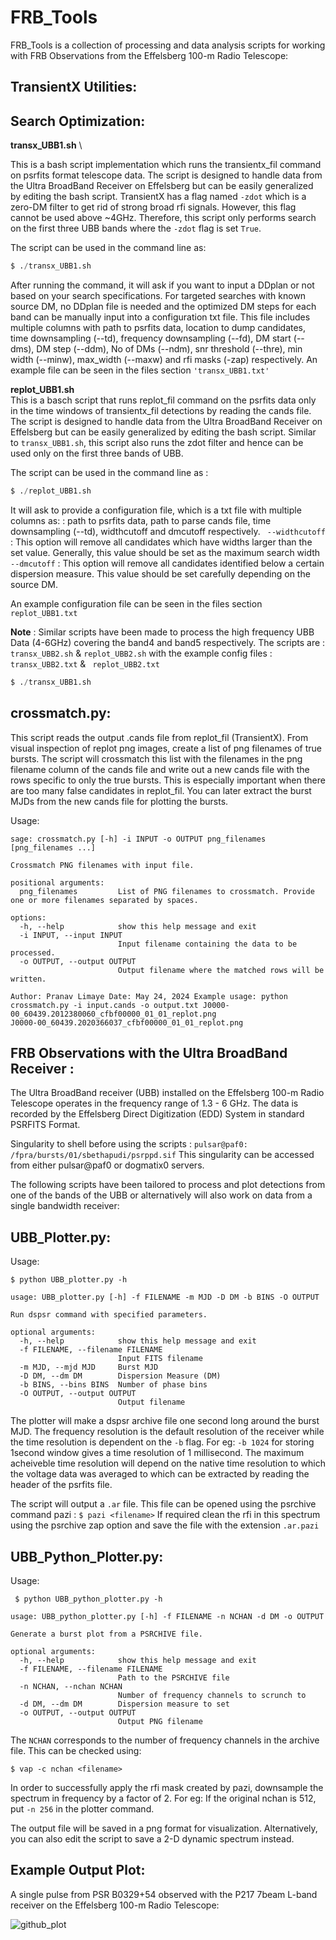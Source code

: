 # FRB_Tools
FRB_Tools is a collection of processing and data analysis scripts for working with FRB Observations from the Effelsberg 100-m Radio Telescope:

## TransientX Utilities:

## Search Optimization:
**transx_UBB1.sh** \

This is a bash script implementation which runs the transientx_fil command on psrfits format telescope data. The script is designed to handle data from the Ultra BroadBand Receiver
on Effelsberg but can be easily generalized by editing the bash script. TransientX has a flag named ```-zdot``` which is a zero-DM filter to get rid of strong broad rfi signals. However,
this flag cannot be used above ~4GHz. Therefore, this script only performs search on the first three UBB bands where the ```-zdot``` flag is set ```True```. 

The script can be used in the command line as:
```python
$ ./transx_UBB1.sh
```
After running the command, it will ask if you want to input a DDplan or not based on your search specifications. For targeted searches with known source DM, no DDplan file is needed and
the optimized DM steps for each band can be manually input into a configuration txt file. This file includes multiple columns with path to psrfits data, location to dump candidates, time downsampling (--td),
frequency downsampling (--fd), DM start (--dms), DM step (--ddm), No of DMs (--ndm), snr threshold (--thre), min width (--minw), max_width (--maxw) and rfi masks (-zap) respectively. An example file
can be seen in the files section ``` 'transx_UBB1.txt' ```


**replot_UBB1.sh** \
This is a basch script that runs replot_fil command on the psrfits data only in the time windows of transientx_fil detections by reading the cands file. The script is designed to handle data from
the Ultra BroadBand Receiver on Effelsberg but can be easily generalized by editing the bash script. Similar to ``` transx_UBB1.sh ```, this script also runs the zdot filter and hence can be used only
on the first three bands of UBB.

The script can be used in the command line as :
```python
$ ./replot_UBB1.sh
```

It will ask to provide a configuration file, which is a txt file with multiple columns as: : path to psrfits data, path to parse cands file, time downsampling (--td), widthcutoff and dmcutoff respectively. 
``` --widthcutoff``` : This option will remove all candidates which have widths larger than the set value. Generally, this value should be set as the maximum search width
``` --dmcutoff ``` : This option will remove all candidates identified below a certain dispersion measure. This value should be set carefully depending on the source DM.

An example configuration file can be seen in the files section ``` replot_UBB1.txt ```


**Note** : Similar scripts have been made to process the high frequency UBB Data (4-6GHz) covering the band4 and band5 respectively.
The scripts are : ``` transx_UBB2.sh``` & ``` replot_UBB2.sh ``` with the example config files : ``` transx_UBB2.txt``` & ``` replot_UBB2.txt```


```python
$ ./transx_UBB1.sh
```

## crossmatch.py:
This script reads the output .cands file from replot_fil (TransientX). From visual inspection of replot png images, create a list of png filenames of true bursts. 
The script will crossmatch this list with the filenames in the png filename column of the cands file and write out a new cands file with the rows specific to only
the true bursts. This is especially important when there are too many false candidates in replot_fil. You can later extract the burst MJDs from the new cands file
for plotting the bursts.

Usage:
```
sage: crossmatch.py [-h] -i INPUT -o OUTPUT png_filenames [png_filenames ...]

Crossmatch PNG filenames with input file.

positional arguments:
  png_filenames         List of PNG filenames to crossmatch. Provide one or more filenames separated by spaces.

options:
  -h, --help            show this help message and exit
  -i INPUT, --input INPUT
                        Input filename containing the data to be processed.
  -o OUTPUT, --output OUTPUT
                        Output filename where the matched rows will be written.

Author: Pranav Limaye Date: May 24, 2024 Example usage: python crossmatch.py -i input.cands -o output.txt J0000-00_60439.2012380060_cfbf00000_01_01_replot.png
J0000-00_60439.2020366037_cfbf00000_01_01_replot.png

```

## FRB Observations with the Ultra BroadBand Receiver :
The Ultra BroadBand receiver (UBB) installed on the Effelsberg 100-m Radio Telescope operates in the frequency range of 1.3 - 6 GHz.
The data is recorded by the Effelsberg Direct Digitization (EDD) System in standard PSRFITS Format. 

Singularity to shell before using the scripts : ``` pulsar@paf0: /fpra/bursts/01/sbethapudi/psrppd.sif ```
This singularity can be accessed from either pulsar@paf0 or dogmatix0 servers.

The following scripts have been tailored to process and plot detections from one of the bands of the UBB or alternatively will also work
on data from a single bandwidth receiver:

## UBB_Plotter.py:
Usage:
```
$ python UBB_plotter.py -h

usage: UBB_plotter.py [-h] -f FILENAME -m MJD -D DM -b BINS -O OUTPUT

Run dspsr command with specified parameters.

optional arguments:
  -h, --help            show this help message and exit
  -f FILENAME, --filename FILENAME
                        Input FITS filename
  -m MJD, --mjd MJD     Burst MJD
  -D DM, --dm DM        Dispersion Measure (DM)
  -b BINS, --bins BINS  Number of phase bins
  -O OUTPUT, --output OUTPUT
                        Output filename
```
The plotter will make a dspsr archive file one second long around the burst MJD. The frequency resolution is the default resolution of the receiver
while the time resolution is dependent on the ```-b``` flag. For eg: ```-b 1024``` for storing 1second window gives a time resolution of 1 millisecond.
The maximum acheiveble time resolution will depend on the native time resolution to which the voltage data was averaged to which can be extracted by
reading the header of the psrfits file.

The script will output a ```.ar``` file. This file can be opened using the psrchive command pazi : ``` $ pazi <filename> ```
If required clean the rfi in this spectrum using the psrchive zap option and save the file with the extension ```.ar.pazi```

## UBB_Python_Plotter.py:
Usage:
```
 $ python UBB_python_plotter.py -h

usage: UBB_python_plotter.py [-h] -f FILENAME -n NCHAN -d DM -o OUTPUT

Generate a burst plot from a PSRCHIVE file.

optional arguments:
  -h, --help            show this help message and exit
  -f FILENAME, --filename FILENAME
                        Path to the PSRCHIVE file
  -n NCHAN, --nchan NCHAN
                        Number of frequency channels to scrunch to
  -d DM, --dm DM        Dispersion measure to set
  -o OUTPUT, --output OUTPUT
                        Output PNG filename

```
The ```NCHAN``` corresponds to the number of frequency channels in the archive file. This can be checked using:
```
$ vap -c nchan <filename>
```
In order to successfully apply the rfi mask created by pazi, downsample the spectrum in frequency by a factor of 2. For eg: If the original nchan is 512,
put ``` -n 256 ``` in the plotter command. 

The output file will be saved in a png format for visualization. Alternatively, you can 
also edit the script to save a 2-D dynamic spectrum instead.

## Example Output Plot:
A single pulse from PSR B0329+54 observed with the P217 7beam L-band receiver on the Effelsberg 100-m Radio Telescope:

![github_plot](https://github.com/user-attachments/assets/0996f585-ced0-48ed-bf48-36ab872aee68)





